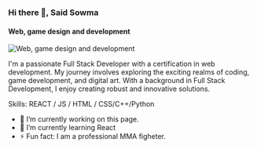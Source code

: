 ### Hi there 👋, Said Sowma
#### Web, game design and development
![Web, game design and development](https://arturssmirnovs.github.io/github-profile-readme-generator/images/banner.png)

I'm a passionate Full Stack Developer with a certification in web development. My journey involves exploring the exciting realms of coding, game development, and digital art. With a background in Full Stack Development, I enjoy creating robust and innovative solutions.

Skills:  REACT / JS / HTML / CSS/C++/Python

- 🔭 I’m currently working on this page. 
- 🌱 I’m currently learning React 
- ⚡ Fun fact: I am a professional MMA figheter. 




